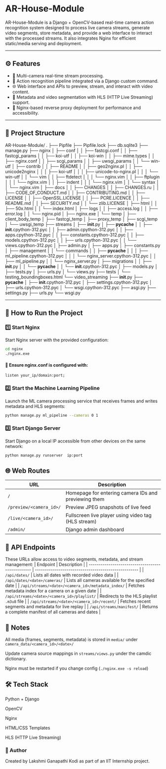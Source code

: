 # AR-House-Module

AR-House-Module is a Django + OpenCV-based real-time camera action recognition system designed to process live camera streams, generate video segments, store metadata, and provide a web interface to interact with the processed streams. It also integrates Nginx for efficient static/media serving and deployment.

---

## ⚙️ Features

- 🎥 Multi-camera real-time stream processing.
- 🧠 Action recognition pipeline integrated via a Django custom command.
- 🌐 Web interface and APIs to preview, stream, and interact with video content.
- 📁 Metadata and video segmentation with HLS (HTTP Live Streaming) support.
- 🚀 Nginx-based reverse proxy deployment for performance and accessibility.

---

## 📁 Project Structure
AR-House-Module/
.
├── Pipfile
├── Pipfile.lock
├── db.sqlite3
├── manage.py
├── nginx
│   ├── conf
│   │   ├── fastcgi.conf
│   │   ├── fastcgi_params
│   │   ├── koi-utf
│   │   ├── koi-win
│   │   ├── mime.types
│   │   ├── nginx.conf
│   │   ├── scgi_params
│   │   ├── uwsgi_params
│   │   └── win-utf
│   ├── contrib
│   │   ├── README
│   │   ├── geo2nginx.pl
│   │   ├── unicode2nginx
│   │   │   ├── koi-utf
│   │   │   ├── unicode-to-nginx.pl
│   │   │   └── win-utf
│   │   └── vim
│   │       ├── ftdetect
│   │       │   └── nginx.vim
│   │       ├── ftplugin
│   │       │   └── nginx.vim
│   │       ├── indent
│   │       │   └── nginx.vim
│   │       └── syntax
│   │           └── nginx.vim
│   ├── docs
│   │   ├── CHANGES
│   │   ├── CHANGES.ru
│   │   ├── CODE_OF_CONDUCT.md
│   │   ├── CONTRIBUTING.md
│   │   ├── LICENSE
│   │   ├── OpenSSL.LICENSE
│   │   ├── PCRE.LICENCE
│   │   ├── README.md
│   │   ├── SECURITY.md
│   │   └── zlib.LICENSE
│   ├── html
│   │   ├── 50x.html
│   │   └── index.html
│   ├── logs
│   │   ├── access.log
│   │   ├── error.log
│   │   └── nginx.pid
│   ├── nginx.exe
│   └── temp
│       ├── client_body_temp
│       ├── fastcgi_temp
│       ├── proxy_temp
│       ├── scgi_temp
│       └── uwsgi_temp
├── streams
│   ├── __init__.py
│   ├── __pycache__
│   │   ├── __init__.cpython-312.pyc
│   │   ├── admin.cpython-312.pyc
│   │   ├── apps.cpython-312.pyc
│   │   ├── constants.cpython-312.pyc
│   │   ├── models.cpython-312.pyc
│   │   ├── urls.cpython-312.pyc
│   │   └── views.cpython-312.pyc
│   ├── admin.py
│   ├── apps.py
│   ├── constants.py
│   ├── management
│   │   └── commands
│   │       ├── __pycache__
│   │       │   ├── ml_pipeline.cpython-312.pyc
│   │       │   └── nginx_server.cpython-312.pyc
│   │       ├── ml_pipeline.py
│   │       └── nginx_server.py
│   ├── migrations
│   │   ├── __init__.py
│   │   └── __pycache__
│   │       └── __init__.cpython-312.pyc
│   ├── models.py
│   ├── tests.py
│   ├── urls.py
│   └── views.py
├── tests
│   └── testing_boundingboxes.html
└── video_streaming
    ├── __init__.py
    ├── __pycache__
    │   ├── __init__.cpython-312.pyc
    │   ├── settings.cpython-312.pyc
    │   ├── urls.cpython-312.pyc
    │   └── wsgi.cpython-312.pyc
    ├── asgi.py
    ├── settings.py
    ├── urls.py
    └── wsgi.py


---

## 🧪 How to Run the Project

### 1️⃣ Start Nginx

Start Nginx server with the provided configuration:

```bash
cd nginx
./nginx.exe
```
#### 🔧 Ensure nginx.conf is configured with:
```nginx
listen your_ip/domain:port;
```
### 2️⃣ Start the Machine Learning Pipeline
Launch the ML camera processing service that receives frames and writes metadata and HLS segments:

```bash
python manage.py ml_pipeline --cameras 0 1
```
### 3️⃣ Start Django Server
Start Django on a local IP accessible from other devices on the same network:
```bash
python manage.py runserver  ip:port
```
## 🌐 Web Routes
| URL                     | Description                                          |
| ----------------------- | ---------------------------------------------------- |
| `/`                     | Homepage for entering camera IDs and previewing them |
| `/preview/<camera_id>/` | Preview JPEG snapshots of live feed                  |
| `/live/<camera_id>/`    | Fullscreen live player using video tag (HLS stream)  |
| `/admin/`               | Django admin dashboard                               |

## 📡 API Endpoints
These URLs allow access to video segments, metadata, and stream management:
| Endpoint                                          | Description                                          |
| ------------------------------------------------- | ---------------------------------------------------- |
| `/api/dates/`                                     | Lists all dates with recorded video data             |
| `/api/dates/<date>/cameras/`                      | Lists all cameras available for the specified date   |
| `/api/streams/<date>/<camera_id>/metadata_index/` | Fetches metadata index for a camera on a given date  |
| `/api/streams/<date>/<camera_id>/playlist/`       | Redirects to the HLS playlist `.m3u8` file           |
| `/api/streams/<date>/<camera_id>/recent/`         | Fetches recent segments and metadata for live replay |
| `/api/streams/manifest/`                          | Returns a complete manifest of all cameras and dates |

## 🔧 Notes
All media (frames, segments, metadata) is stored in `media/` under `camera_data/<camera_id>/<date>/`

Update camera source mappings in `streams/views.py` under the camdic dictionary.

Nginx must be restarted if you change config (`./nginx.exe -s reload`)

## 🛠️ Tech Stack
Python + Django

OpenCV

Nginx

HTML/CSS Templates

HLS (HTTP Live Streaming)

### 👤 Author
Created by Lakshmi Ganapathi Kodi as part of an IIT Internship project.
